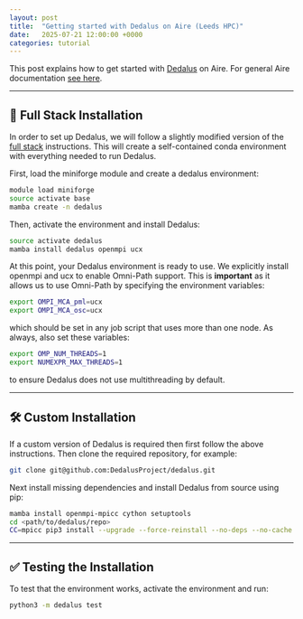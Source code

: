 ```yaml
---
layout: post
title:  "Getting started with Dedalus on Aire (Leeds HPC)"
date:   2025-07-21 12:00:00 +0000
categories: tutorial
---
```


This post explains how to get started with [Dedalus](https://dedalus-project.readthedocs.io/en/latest/index.html) on Aire. For general Aire documentation [see here](https://arcdocs.leeds.ac.uk/aire/welcome.html).

---
## :wrench: Full Stack Installation
In order to set up Dedalus, we will follow a slightly modified version of the [full stack](https://dedalus-project.readthedocs.io/en/latest/pages/installation.html#full-stack-conda-installation-recommended) instructions. This will create a self-contained conda environment with everything needed to run Dedalus.

First, load the miniforge module and create a dedalus environment:
```bash
module load miniforge
source activate base
mamba create -n dedalus
```
Then, activate the environment and install Dedalus:
```bash
source activate dedalus
mamba install dedalus openmpi ucx
```
At this point, your Dedalus environment is ready to use. We explicitly install openmpi and ucx to enable Omni-Path support. This is **important** as it allows us to use Omni-Path by specifying the environment variables:
```bash
export OMPI_MCA_pml=ucx
export OMPI_MCA_osc=ucx
```
which should be set in any job script that uses more than one node. As always, also set these variables:
```bash
export OMP_NUM_THREADS=1
export NUMEXPR_MAX_THREADS=1
```
to ensure Dedalus does not use multithreading by default.

---
## :hammer_and_wrench: Custom Installation
If a custom version of Dedalus is required then first follow the above instructions. Then clone the required repository, for example:
```bash
git clone git@github.com:DedalusProject/dedalus.git
```
Next install missing dependencies and install Dedalus from source using pip:
```bash
mamba install openmpi-mpicc cython setuptools
cd <path/to/dedalus/repo>
CC=mpicc pip3 install --upgrade --force-reinstall --no-deps --no-cache --no-build-isolation .
```

---
## :white_check_mark: Testing the Installation
To test that the environment works, activate the environment and run:
```bash
python3 -m dedalus test
```
